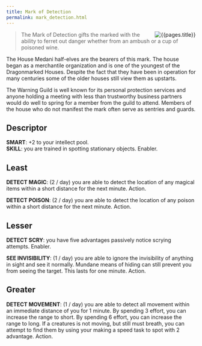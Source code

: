 ```yaml
---
title: Mark of Detection
permalink: mark_detection.html
---
```

<img src="images/dragonmarks/{{page.title}}.jpg" alt='{{pages.title}}' style="float:right">

> The Mark of Detection gifts the marked with the ability to ferret out danger whether from an ambush or a cup of poisoned wine.

The House Medani half-elves are the bearers of this mark. The house began as a merchantile organization and is one of the youngest of the Dragonmarked Houses. Despite the fact that they have been in operation for many centuries some of the older houses still view them as upstarts.

The Warning Guild is well known for its personal protection services and anyone holding a meeting with less than trustworthy business partners would do well to spring for a member from the guild to attend. Members of the house who do not manifest the mark often serve as sentries and guards.

## Descriptor
**SMART**: +2 to your intellect pool.  
**SKILL**: you are trained in spotting stationary objects. Enabler.

## Least
**DETECT MAGIC**: (2 / day) you are able to detect the location of any magical items within a short distance for the next minute. Action.

**DETECT POISON**: (2 / day) you are able to detect the location of any poison within a short distance for the next minute. Action.

## Lesser
**DETECT SCRY**: you have five advantages passively notice scrying attempts. Enabler.

**SEE INVISIBILITY**: (1 / day) you are able to ignore the invisibility of anything in sight and see it normally. Mundane means of hiding can still prevent you from seeing the target. This lasts for one minute. Action.

## Greater
**DETECT MOVEMENT**: (1 / day) you are able to detect all movement within an immediate distance of you for 1 minute. By spending 3 effort, you can increase the range to short. By spending 6 effort, you can increase the range to long. If a creatures is not moving, but still must breath, you can attempt to find them by using your making a speed task to spot with 2 advantage. Action.